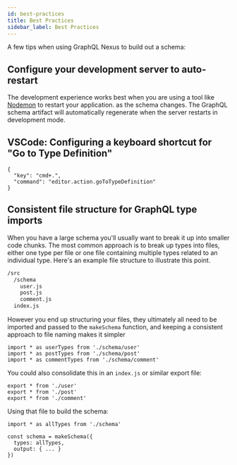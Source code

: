 ```yaml
---
id: best-practices
title: Best Practices
sidebar_label: Best Practices
---
```


A few tips when using GraphQL Nexus to build out a schema:

## Configure your development server to auto-restart

The development experience works best when you are using a tool like [Nodemon](https://github.com/remy/nodemon) to restart your application. as the schema changes. The GraphQL schema artifact will automatically regenerate when the server restarts in development mode.

## VSCode: Configuring a keyboard shortcut for "Go to Type Definition"

```
{
  "key": "cmd+.",
  "command": "editor.action.goToTypeDefinition"
}
```

## Consistent file structure for GraphQL type imports

When you have a large schema you'll usually want to break it up into smaller
code chunks. The most common approach is to break up types into files, either one type per file or one file containing multiple types related to an individual type. Here's an example file structure to illustrate this point.

```sh
/src
  /schema
    user.js
    post.js
    comment.js
  index.js
```

However you end up structuring your files, they ultimately all need to be imported and passed to the `makeSchema` function, and keeping a consistent approach to file naming makes it simpler

```
import * as userTypes from './schema/user'
import * as postTypes from './schema/post'
import * as commentTypes from './schema/comment'
```

You could also consolidate this in an `index.js` or similar export file:

```
export * from './user'
export * from './post'
export * from './comment'
```

Using that file to build the schema:

```
import * as allTypes from './schema'

const schema = makeSchema({
  types: allTypes,
  output: { ... }
})
```
